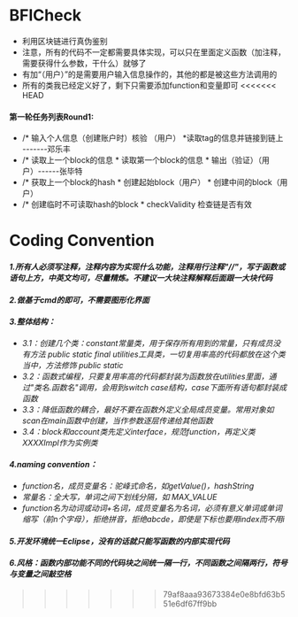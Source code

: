 # BFICheck
+ 利用区块链进行真伪鉴别
+ 注意，所有的代码不一定都需要具体实现，可以只在里面定义函数（加注释，需要获得什么参数，干什么）就够了
+ 有加“（用户）”的是需要用户输入信息操作的，其他的都是被这些方法调用的
+ 所有的类我已经定义好了，剩下只需要添加function和变量即可
<<<<<<< HEAD
  
#### 第一轮任务列表Round1:
+  /* 输入个人信息（创建账户时）核验 （用户）   *读取tag的信息并链接到链上 -------邓乐丰
+  /* 读取上一个block的信息   * 读取第一个block的信息    * 输出（验证）（用户）------张毕特
+  /* 获取上一个block的hash    * 创建起始block（用户）    * 创建中间的block（用户）
+  /* 创建临时不可读取hash的block    * checkValidity 检查链是否有效
  
    
# **Coding Convention**
#### *1.所有人必须写注释，注释内容为实现什么功能，注释用行注释"//"，写于函数或语句上方，中英文均可，尽量精炼。不建议一大块注释解释后面跟一大块代码*
#### *2.做基于cmd的即可，不需要图形化界面*
#### *3.整体结构：*
+ *3.1：创建几个类：constant常量类，用于保存所有用到的常量，只有成员没有方法 public static final*
                  *utilities工具类，一切复用率高的代码都放在这个类当中，方法修饰 public static*
+ *3.2：函数式编程，只要复用率高的代码都封装为函数放在utilities里面，通过"类名.函数名"调用，会用到switch case结构，case下面所有语句都封装成函数*
+ *3.3：降低函数的耦合，最好不要在函数外定义全局成员变量。常用对象如scan在main函数中创建，当作参数逐层传递给其他函数*
+ *3.4：block和account类先定义interface，规范function，再定义类XXXXImpl作为实例类*
#### ***4.naming convention：***
+ *function名，成员变量名：驼峰式命名，如getValue()，hashString*
+ *常量名：全大写，单词之间下划线分隔，如 MAX_VALUE*
+ *function名为动词或动词+名词，成员变量名为名词，必须有意义单词或单词缩写（前n个字母），拒绝拼音，拒绝abcde，即使是下标也要用index而不用i*
#### *5.开发环境统一Eclipse，没有的话就只能写函数的内部实现代码*
#### *6.风格：函数内部功能不同的代码块之间统一隔一行，不同函数之间隔两行，符号与变量之间敲空格*

>>>>>>> 79af8aaa93673384e0e8bfd63b551e6df67ff9bb
